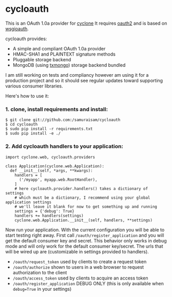 # cycloauth

This is an OAuth 1.0a provider for [cyclone](https://github.com/fiorix/cyclone) It requires [oauth2](https://github.com/simplegeo/python-oauth2) and is based on [wsgioauth](http://pypi.python.org/pypi/wsgioauth). 

cycloauth provides:

 * A simple and compliant OAuth 1.0a provider
 * HMAC-SHA1 and PLAINTEXT signature methods
 * Pluggable storage backend
 * MongoDB (using [txmongo](https://github.com/fiorix/mongo-async-python-driver/tree/master/txmongo)) storage backend bundled
 
I am still working on tests and compliancy however am using it for a production project and so it should see regular updates toward supporting various consumer libraries.

Here's how to use it:

### 1. clone, install requirements and install:
 
    $ git clone git://github.com:/samuraisam/cycloauth
    $ cd cycloauth
    $ sudo pip install -r requirements.txt
    $ sudo pip install -e ./

### 2. Add cycloauth handlers to your application:
 
    import cyclone.web, cycloauth.providers

    class Application(cyclone.web.Application):
      def __init__(self, *args, **kwargs):
        handlers = [
          ('/myapp', myapp.web.RootHandler),
        ]
        # here cycloauth.provider.handlers() takes a dictionary of settings
        # which must be a dictionary, I recommend using your global application settings
        # we'll leave it blank for now to get something up and running
        settings = {'debug': True}
        handlers += handlers(settings)
        cyclone.web.Application.__init__(self, handlers, **settings)
    
Now run your application. With the current configuration you will be able to start testing right away. First call `/oauth/register_application` and you will get the default consumer key and secret. This behavior only works in debug mode and will only work for the default consumer key/secret. The urls that will be wired up are (customizable in settings provided to handlers).

 * `/oauth/request_token` used by clients to create a request token
 * `/oauth/authorize` shown to users in a web browser to request authorization to the client
 * `/oauth/access_token` used by clients to acquire an access token
 * `/oauth/register_application` DEBUG ONLY (this is only available when `debug=True` in your settings)
